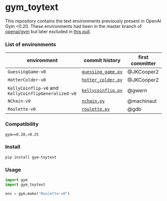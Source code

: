 # gym_toytext

This repository contains the text environments previously present in OpenAI Gym <0.20. These environments had been in the master branch of [openai/gym](https://github.com/openai/gym/) but later excluded in [this pull](https://github.com/openai/gym/pull/2384/).


### List of environments

| environment | commit history | first committer |
| --- | --- | --- |
| `GuessingGame-v0` | [`guessing_game.py`](https://github.com/openai/gym/commits/master/gym/envs/toy_text/guessing_game.py) | @JKCooper2 |
| `HotterColder-v0` | [`hotter_colder.py`](https://github.com/openai/gym/commits/master/gym/envs/toy_text/hotter_colder.py) | @JKCooper2 |
| `KellyCoinflip-v0` and `KellyCoinflipGeneralized-v0` | [`kellycoinflip.py`](https://github.com/openai/gym/commits/master/gym/envs/toy_text/kellycoinflip.py) | @gwern |
| `NChain-v0` | [`nchain.py`](https://github.com/openai/gym/commits/master/gym/envs/toy_text/nchain.py) | @machinaut |
| `Roulette-v0` | [`roulette.py`](https://github.com/openai/gym/commits/master/gym/envs/toy_text/roulette.py) | @gdb |


### Compatibility

```
gym>=0.20,<0.25
```

### Install

```
pip install gym-toytext
```

### Usage

```python
import gym
import gym_toytext

env = gym.make("Roulette-v0")
```
